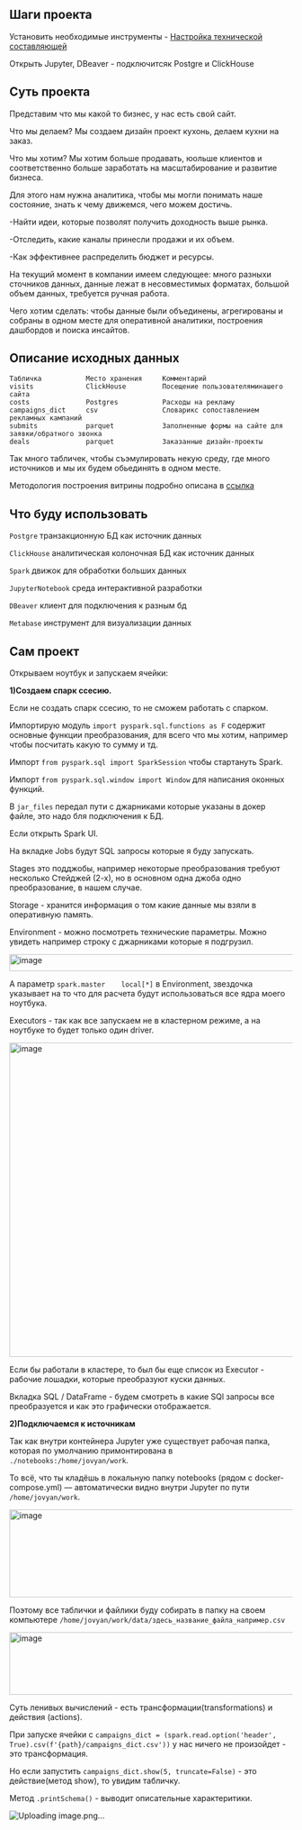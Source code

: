 ## Шаги проекта

Установить необходимые инструменты - [Настройка технической составляющей](https://github.com/erohin94/Spark-Data-mart/blob/main/SETUP_V2.md)

Открыть Jupyter, DBeaver - подключитсяк Postgre и ClickHouse

## Суть проекта

Представим что мы какой то бизнес, у нас есть свой сайт.

Что мы делаем? Мы создаем дизайн проект кухонь, делаем кухни на заказ.

Что мы хотим? Мы хотим больше продавать, юольше клиентов и соответственно больше заработать на масштабирование и развитие бизнеса.

Для этого нам нужна аналитика, чтобы мы могли понимать наше состояние, знать к чему движемся, чего можем достичь.

-Найти идеи, которые позволят получить доходность выше рынка.

-Отследить, какие каналы принесли продажи и их объем.

-Как эффективнее распределить бюджет и ресурсы.

На текущий момент в компании имеем следующее: много разныхи сточников данных, данные лежат в несовместимых форматах, большой объем данных, требуется ручная работа.

Чего хотим сделать: чтобы данные были объединены, агрегированы и собраны в одном месте для оперативной аналитики, построения дашбордов и поиска инсайтов.

## Описание исходных данных

```
Табличка           Место хранения     Комментарий
visits             ClickHouse         Посещение пользователяминашего сайта
costs              Postgres           Расходы на рекламу
campaigns_dict     csv                Словарикс сопоставлением рекламных кампаний
submits            parquet            Заполненные формы на сайте для заявки/обратного звонка
deals              parquet            Заказанные дизайн-проекты
```

Так много табличек, чтобы съэмулировать некую среду, где много источников и мы их будем обьединять в одном месте.

Методология построения витрины подробно описана в [ссылка](https://github.com/erohin94/Spark-Data-mart/blob/main/Methodology.md)

## Что буду использовать

`Postgre` транзакционную БД как источник данных 

`ClickHouse` аналитическая колоночная БД как источник данных

`Spark` движок для обработки больших данных

`JupyterNotebook` среда интерактивной разработки

`DBeaver` клиент для подключения к разным бд

`Metabase` инструмент для визуализации данных

## Сам проект

Открываем ноутбук и запускаем ячейки:

**1)Создаем спарк ссесию.**

Если не создать спарк ссесию, то не сможем работать с спарком.

Импортирую модуль `import pyspark.sql.functions as F` содержит основные функции преобразования, для всего что мы хотим, например чтобы посчитать какую то сумму и тд.

Импорт `from pyspark.sql import SparkSession` чтобы стартануть Spark.

Импорт `from pyspark.sql.window import Window` для написания оконных функций.

В `jar_files` передал пути с джарниками которые указаны в докер файле, это надо бля подключения к БД. 

Если открыть Spark UI. 

На вкладке Jobs будут SQL запросы которые я буду запускать.

Stages это подджобы, например некоторые преобразования требуют несколько Стейджей (2-х), но в основном одна джоба одно преобразование, в нашем случае.

Storage - хранится информация о том какие данные мы взяли в оперативную память.

Environment - можно посмотреть технические параметры. Можно увидеть например строку с джарниками которые я подгрузил.

<img width="1568" height="30" alt="image" src="https://github.com/user-attachments/assets/d6a4a019-fe7d-4a91-92d8-fb351a05b48e" />

А параметр `spark.master	local[*]` в Environment, звездочка указывает на то что для расчета будут использоваться все ядра моего ноутбука.

Executors - так как все запускаем не в кластерном режиме, а на ноутбуке то будет только один driver.

<img width="1901" height="558" alt="image" src="https://github.com/user-attachments/assets/c2fdca69-d5b3-4662-983d-a38153c0bfc2" />

Если бы работали в кластере, то был бы еще список из Executor - рабочие лошадки, которые преобразуют куски данных.

Вкладка SQL / DataFrame - будем смотреть в какие SQl запросы все преобразуется и как это графически отображается.


**2)Подключаемся к источникам**

Так как внутри контейнера Jupyter уже существует рабочая папка, которая по умолчанию примонтирована в `./notebooks:/home/jovyan/work`. 

То всё, что ты кладёшь в локальную папку notebooks (рядом с docker-compose.yml) — автоматически видно внутри Jupyter по пути `/home/jovyan/work`.

<img width="645" height="156" alt="image" src="https://github.com/user-attachments/assets/d0768cd4-6b09-43f2-abf0-5b526ee472fc" />

Поэтому все таблички и файлики буду собирать в папку на своем компьютере `/home/jovyan/work/data/здесь_название_файла_например.csv`

<img width="633" height="111" alt="image" src="https://github.com/user-attachments/assets/9c7bf506-2e2a-4725-b4c3-219568aa613f" />

Суть ленивых вычислений - есть трансформации(transformations) и действия (actions).

При запуске ячейки с `campaigns_dict = (spark.read.option('header', True).csv(f'{path}/campaigns_dict.csv'))` у нас ничего не произойдет - это трансформация.

Но если запустить `campaigns_dict.show(5, truncate=False)` - это действие(метод show), то увидим табличку.

Метод `.printSchema()` - выводит описательные характеритики.

![Uploading image.png…]()
